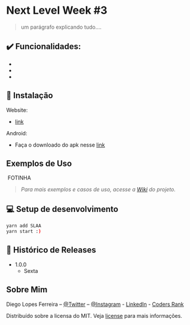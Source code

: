 # Next Level Week #3

> um parágrafo explicando tudo....

## :heavy_check_mark: Funcionalidades:

-
-
-

## :iphone: Instalação

Website:

- [link](WAIT.FOR.IT)

Android:

- Faça o downloado do apk nesse [link](WAIT.FOR.IT)

## Exemplos de Uso

![]()
FOTINHA

> _Para mais exemplos e casos de uso, acesse a [Wiki](https://github.com/Diego-Lopes-Ferreira/nlw3-booster/wiki) do projeto._

## :computer: Setup de desenvolvimento

```sh
yarn add SLAA
yarn start :)
```

## :rocket: Histórico de Releases

- 1.0.0
  - Sexta

## Sobre Mim

Diego Lopes Ferreira – [@Twitter](https://twitter.com/Diego_simSouEu) – [@Instagram](https://www.instagram.com/diego.lopes.f/) - [LinkedIn](https://www.linkedin.com/in/diego-lopes-ferreira-a23a8919b/) - [Coders Rank](https://profile.codersrank.io/user/diego-lopes-ferreira)

Distribuído sobre a licensa do MIT. Veja [license](LICENSE) para mais informações.
